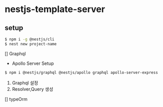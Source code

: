 # nestjs-template-server

## setup

```bash
$ npm i -g @nestjs/cli
$ nest new project-name
```

[] Graphql

- Apollo Server Setup

```bash
$ npm i @nestjs/graphql @nestjs/apollo graphql apollo-server-express
```

1. Graphql 설정
2. Resolver,Query 생성

[] typeOrm
